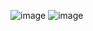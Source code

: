 ![image](https://user-images.githubusercontent.com/112444641/189455462-3b6dbb58-9f1b-4766-adaa-273cef9d692c.png)
![image](https://user-images.githubusercontent.com/112444641/189455765-618eca5c-ebbc-4b79-b0ca-a3841138407d.png)
